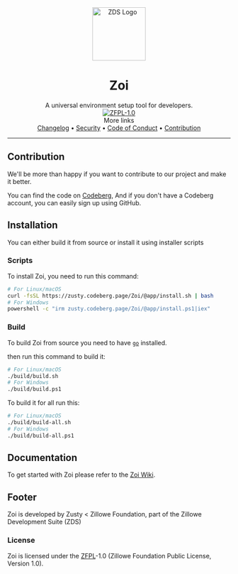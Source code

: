 <div align="center">
    <img width="120" height="120" hspace="10" alt="ZDS Logo" src="https://codeberg.org/Zusty/ZDS/media/branch/main/img/zds.png"/>
    <h1>Zoi</h1>
    A universal environment setup tool for developers.
<br/>
<a href="https://codeberg.org/Zillowe/ZFPL">
<img alt="ZFPL-1.0" src="https://codeberg.org/Zillowe/ZFPL/raw/branch/main/badges/1-0/dark.svg"/>
</a>
<br/>
More links
<br/>
<a href="https://codeberg.org/Zusty/Zoi/src/branch/main/CHANGELOG.md">Changelog</a> •
<a href="https://codeberg.org/Zusty/Zoi/src/branch/main/SECURITY.md">Security</a> •
<a href="https://codeberg.org/Zusty/Zoi/src/branch/main/CODE_OF_CONDUCT.md">Code of Conduct</a> •
<a href="https://codeberg.org/Zusty/Zoi/src/branch/main/CONTRIBUTING.md">Contribution</a>

</div>

<hr/>

## Contribution

We'll be more than happy if you want to contribute to our project and make it better.

You can find the code on [Codeberg](https://codeberg.org/Zusty/Zoi),
And if you don't have a Codeberg account, you can easily sign up using GitHub.

## Installation

You can either build it from source or install it using installer scripts

### Scripts

To install Zoi, you need to run this command:

```sh
# For Linux/macOS
curl -fsSL https://zusty.codeberg.page/Zoi/@app/install.sh | bash
# For Windows
powershell -c "irm zusty.codeberg.page/Zoi/@app/install.ps1|iex"
```

### Build

To build Zoi from source you need to have [`go`](https://go.dev) installed.

then run this command to build it:

```sh
# For Linux/macOS
./build/build.sh
# For Windows
./build/build.ps1
```

To build it for all run this:

```sh
# For Linux/macOS
./build/build-all.sh
# For Windows
./build/build-all.ps1
```

## Documentation

To get started with Zoi please refer to the [Zoi Wiki](https://codeberg.org/Zusty/Zoi/wiki).

## Footer

Zoi is developed by Zusty < Zillowe Foundation, part of the Zillowe Development Suite (ZDS)

### License

Zoi is licensed under the [ZFPL](https://codeberg.org/Zillowe/ZFPL)-1.0 (Zillowe Foundation Public License, Version 1.0).
